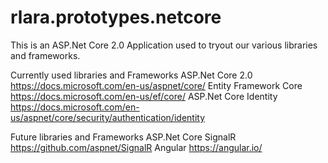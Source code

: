 # rlara.prototypes.netcore
This is an ASP.Net Core 2.0 Application used to tryout our various libraries and frameworks.

Currently used libraries and Frameworks
ASP.Net Core 2.0      https://docs.microsoft.com/en-us/aspnet/core/
Entity Framework Core https://docs.microsoft.com/en-us/ef/core/
ASP.Net Core Identity https://docs.microsoft.com/en-us/aspnet/core/security/authentication/identity

Future libraries and Frameworks
ASP.Net Core SignalR  https://github.com/aspnet/SignalR
Angular               https://angular.io/
